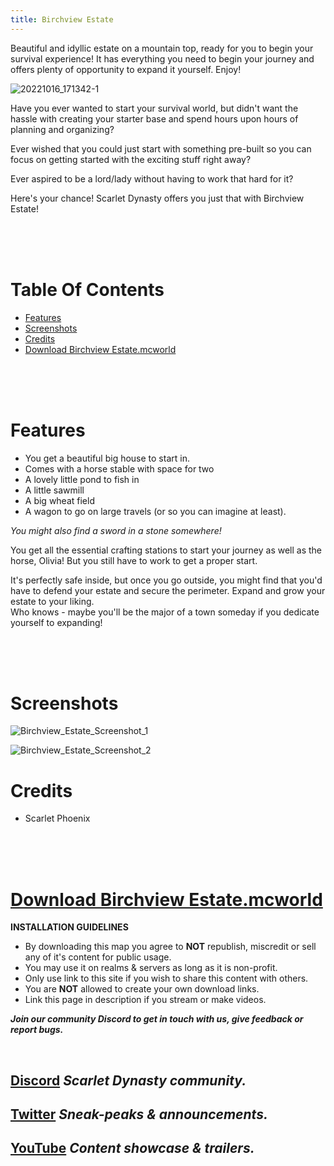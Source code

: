 ```yaml
---
title: Birchview Estate
---
```


Beautiful and idyllic estate on a mountain top, ready for you to begin your survival experience! It has everything you need to begin your journey and offers plenty of opportunity to expand it yourself. Enjoy!

![20221016_171342-1](https://github.com/Scarlet-Dynasty/scarlet-dynasty.github.io/assets/99989764/731b1c4b-55e3-4a8d-bb44-a81db12227b8)

Have you ever wanted to start your survival world, but didn't want the hassle with creating your starter base and spend hours upon hours of planning and organizing?

Ever wished that you could just start with something pre-built so you can focus on getting started with the exciting stuff right away? 

Ever aspired to be a lord/lady without having to work that hard for it?

Here's your chance! Scarlet Dynasty offers you just that with Birchview Estate!

<br>
<br>
<br>

# Table Of Contents
- [Features](/maps/brichview-estate#features)
- [Screenshots](/maps/brichview-estate#screenshots)
- [Credits](/maps/brichview-estate#credits)
- [Download Birchview Estate.mcworld](/maps/brichview-estate#download-birchview-estatemcworld)

<br>
<br>
<br>

# Features

- You get a beautiful big house to start in.
- Comes with a horse stable with space for two
- A lovely little pond to fish in
- A little sawmill
- A big wheat field
- A wagon to go on large travels (or so you can imagine at least).

*You might also find a sword in a stone somewhere!*

You get all the essential crafting stations to start your journey as well as the horse, Olivia! But you still have to work to get a proper start.

It's perfectly safe inside, but once you go outside, you might find that you'd have to defend your estate and secure the perimeter. Expand and grow your estate to your liking.<br>
Who knows - maybe you'll be the major of a town someday if you dedicate yourself to expanding!

<br>
<br>
<br>

# Screenshots

![Birchview_Estate_Screenshot_1](https://github.com/Scarlet-Dynasty/scarlet-dynasty.github.io/assets/99989764/6ad42ce8-156b-4a3c-9777-c16631d3c18c)

![Birchview_Estate_Screenshot_2](https://github.com/Scarlet-Dynasty/scarlet-dynasty.github.io/assets/99989764/208fcbf8-3acc-4827-a034-246f31db2455)

# Credits

- Scarlet Phoenix

<br>
<br>
<br>

# [Download Birchview Estate.mcworld](https://github.com/Scarlet-Dynasty/downloads/releases/download/birchview-estate/Birchview_Estate.mcworld)

**INSTALLATION GUIDELINES**
- By downloading this map you agree to **NOT** republish, miscredit or sell any of it's content for public usage.
- You may use it on realms & servers as long as it is non-profit.
- Only use link to this site if you wish to share this content with others.
- You are **NOT** allowed to create your own download links. 
- Link this page in description if you stream or make videos.

***Join our community Discord to get in touch with us, give feedback or report bugs.***

<br>

## [Discord](https://discord.gg/SaQbuBUuuw) *Scarlet Dynasty community.*
## **[Twitter](https://twitter.com/ScarletDynasty)** *Sneak-peaks & announcements.*
## **[YouTube](https://www.youtube.com/channel/UCFZVpNDfKGdoArxYMBle4Hw)** *Content showcase & trailers.*

<br>
<br>
<br>
